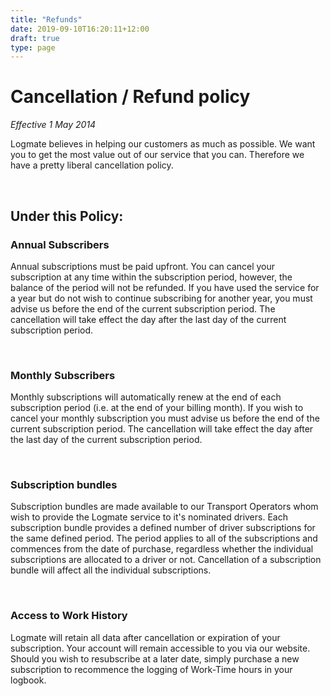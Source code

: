 ```yaml
---
title: "Refunds"
date: 2019-09-10T16:20:11+12:00
draft: true
type: page
---
```


<h1 class="title is-1">Cancellation / Refund policy</h1>

<p><i>Effective 1 May 2014</i></p>

<p>Logmate believes in helping our customers as much as possible. We want you to get the most value out of
    our service that you can. Therefore we have a pretty liberal cancellation policy.
<p>

<br>
<h2 class="title is-2">Under this Policy:</h2>

<h3 class="title is-3">Annual Subscribers</h3>

<p>Annual subscriptions must be paid upfront. You can cancel your subscription at any time within the
    subscription period, however, the balance of the period will not be refunded. If you have used the
    service for a year but do not wish to continue subscribing for another year, you must advise us before
    the end of the current subscription period. The cancellation will take effect the day after the last day
    of the current subscription period.
</p>

<br>
<h3 class="title is-3">Monthly Subscribers</h3>

<p>Monthly subscriptions will automatically renew at the end of each subscription period (i.e. at the end of
    your billing month). If you wish to cancel your monthly subscription you must advise us before the end
    of the current subscription period. The cancellation will take effect the day after the last day of the
    current subscription period. </p>

<br>
<h3 class="title is-3">Subscription bundles</h3>

<p>Subscription bundles are made available to our Transport Operators whom wish to provide the Logmate service to it's nominated drivers.
    Each subscription bundle provides a defined number of driver subscriptions for the same defined period. The period applies to all of the
    subscriptions and commences from the date of purchase, regardless whether the individual subscriptions are allocated to a driver
    or not. Cancellation of a subscription bundle will affect all the individual subscriptions.
</p>

<br>
<h3 class="title is-3">Access to Work History</h3>

<p>Logmate will retain all data after cancellation or expiration of your
    subscription. Your account will remain accessible to you via our website. Should
    you wish to resubscribe at a later date, simply purchase a new subscription to recommence the logging
    of Work-Time hours in your logbook.</p>
